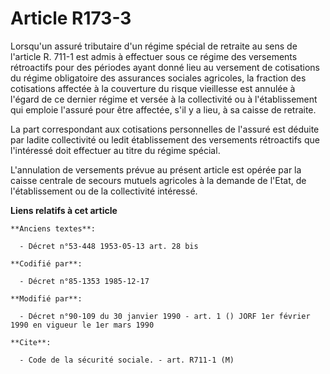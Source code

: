 # Article R173-3

Lorsqu'un assuré tributaire d'un régime spécial de retraite au sens de l'article R. 711-1 est admis à effectuer sous ce
régime des versements rétroactifs pour des périodes ayant donné lieu au versement de cotisations du régime obligatoire des
assurances sociales agricoles, la fraction des cotisations affectée à la couverture du risque vieillesse est annulée à
l'égard de ce dernier régime et versée à la collectivité ou à l'établissement qui emploie l'assuré pour être affectée, s'il y
a lieu, à sa caisse de retraite.

La part correspondant aux cotisations personnelles de l'assuré est déduite par ladite collectivité ou ledit établissement des
versements rétroactifs que l'intéressé doit effectuer au titre du régime spécial. 

L'annulation de versements prévue au présent article est opérée par la caisse centrale de secours mutuels agricoles à la
demande de l'Etat, de l'établissement ou de la collectivité intéressé.

**Liens relatifs à cet article**

	**Anciens textes**:

	  - Décret n°53-448 1953-05-13 art. 28 bis

	**Codifié par**:

	  - Décret n°85-1353 1985-12-17

	**Modifié par**:

	  - Décret n°90-109 du 30 janvier 1990 - art. 1 () JORF 1er février 1990 en vigueur le 1er mars 1990

	**Cite**:

	  - Code de la sécurité sociale. - art. R711-1 (M)
